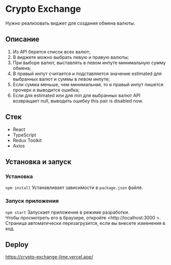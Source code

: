 # Crypto Exchange

Нужно реализовать виджет для создания обмена валюты.  

## Описание
1. Из API берется список всех валют;  
2. В виджете можно выбрать левую и правую валюты;  
3. При выборе валют, выставлять в левом инпуте минимальную сумму обмена;  
4. В правый инпут считается и подставляется значение estimated для выбранных валют и суммы в левом инпуте;  
5. Если сумма меньше, чем минимальная, то в правый инпут пишется прочерк и выводится ошибка;  
6. Если для estimated или для min для выбранных валют API возвращает null, выводить ошибку this pair is disabled now.  

## Стек  
* React  
* TypeScript  
* Redux Toolkit  
* Axios  

## Установка и запуск  
### Установка
`npm install`
Устанавливает зависимости в `package.json` файле.

### Запуск приложения  
`npm start`
Запускает приложение в режиме разработки.  
Чтобы просмотреть его в браузере, откройте <http://localhost:3000 >. Страница автоматически перезагрузится, если вы внесете изменения в код.


## Deploy  
https://crypto-exchange-lime.vercel.app/
